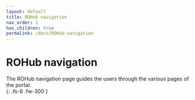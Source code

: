 ```yaml
---
layout: default
title: ROHub navigation
nav_order: 1
has_children: true
permalink: /docs/ROHub-navigation
---
```


# ROHub navigation

The ROHub navigation page guides the users through the various pages of the portal.  
{: .fs-6 .fw-300 }
